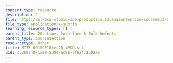 ```yaml
---
content_type: resource
description: ''
file: https://ol-ocw-studio-app-production.s3.amazonaws.com/courses/3-091sc-introduction-to-solid-state-chemistry-fall-2010/c53b97401a28539eac917f6a4c1592a8_MIT3_091SCF10lec20_iPOD.vtt
file_type: application/x-subrip
learning_resource_types: []
parent_title: 20. Line, Interface & Bulk Defects
parent_type: CourseSection
resourcetype: Other
title: MIT3_091SCF10lec20_iPOD.srt
uid: c53b9740-1a28-539e-ac91-7f6a4c1592a8
---
```

